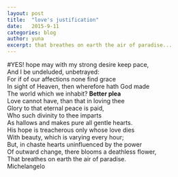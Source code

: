 ```yaml
---
layout: post
title:  "love's justification"
date:   2015-9-11
categories: blog
author: yuna
excerpt: that breathes on earth the air of paradise...
---
```

#YES!
hope may with my strong desire keep pace, <br>
And I be undeluded, unbetrayed: <br>
For if of our affections none find grace <br>
In sight of Heaven, then wherefore hath God made <br>
The world which we inhabit? **Better plea** <br>
Love cannot have, than that in loving thee <br>
Glory to that eternal peace is paid, <br>
Who such divinity to thee imparts <br>
As hallows and makes pure all gentle hearts. <br>
His hope is treacherous only whose love dies <br>
With beauty, which is varying every hour; <br>
But, in chaste hearts uninfluenced by the power <br>
Of outward change, there blooms a deathless flower, <br>
That breathes on earth the air of paradise. <br>
Michelangelo